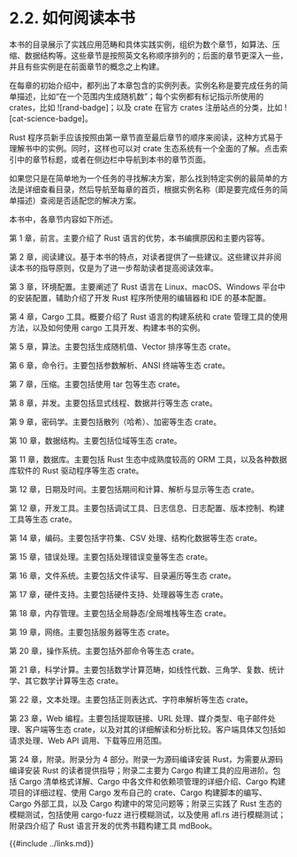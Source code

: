 # 2.2. 如何阅读本书

本书的目录展示了实践应用范畴和具体实践实例，组织为数个章节，如算法、压缩、数据结构等。这些章节是按照英文名称顺序排列的；后面的章节更深入一些，并且有些实例是在前面章节的概念之上构建。

在每章的初始介绍中，都列出了本章包含的实例列表。实例名称是要完成任务的简单描述，比如“在一个范围内生成随机数”；每个实例都有标记指示所使用的 crates，比如 ![rand-badge]；以及 crate 在官方 crates 注册站点的分类，比如 ![cat-science-badge]。

Rust 程序员新手应该按照由第一章节直至最后章节的顺序来阅读，这种方式易于理解书中的实例。同时，这样也可以对 crate 生态系统有一个全面的了解。点击索引中的章节标题，或者在侧边栏中导航到本书的章节页面。

如果您只是在简单地为一个任务的寻找解决方案，那么找到特定实例的最简单的方法是详细查看目录，然后导航至每章的首页，根据实例名称（即是要完成任务的简单描述）查阅是否适配您的解决方案。

本书中，各章节内容如下所述。

第 1 章，前言。主要介绍了 Rust 语言的优势，本书编撰原因和主要内容等。

第 2 章，阅读建议。基于本书的特点，对读者提供了一些建议。这些建议并非阅读本书的指导原则，仅是为了进一步帮助读者提高阅读效率。

第 3 章，环境配置。主要阐述了 Rust 语言在 Linux、macOS、Windows 平台中的安装配置，辅助介绍了开发 Rust 程序所使用的编辑器和 IDE 的基本配置。

第 4 章，Cargo 工具。概要介绍了 Rust 语言的构建系统和 crate 管理工具的使用方法，以及如何使用 cargo 工具开发、构建本书的实例。

第 5 章，算法。主要包括生成随机值、Vector 排序等生态 crate。

第 6 章，命令行。主要包括参数解析、ANSI 终端等生态 crate。

第 7 章，压缩。主要包括使用 tar 包等生态 crate。

第 8 章，并发。主要包括显式线程、数据并行等生态 crate。

第 9 章，密码学。主要包括散列（哈希）、加密等生态 crate。

第 10 章，数据结构。主要包括位域等生态 crate。

第 11 章，数据库。主要包括 Rust 生态中成熟度较高的 ORM 工具，以及各种数据库软件的 Rust 驱动程序等生态 crate。

第 12 章，日期及时间。主要包括期间和计算、解析与显示等生态 crate。

第 12 章，开发工具。主要包括调试工具、日志信息、日志配置、版本控制、构建工具等生态 crate。

第 14 章，编码。主要包括字符集、CSV 处理、结构化数据等生态 crate。

第 15 章，错误处理。主要包括处理错误变量等生态 crate。

第 16 章，文件系统。主要包括文件读写、目录遍历等生态 crate。

第 17 章，硬件支持。主要包括硬件支持、处理器等生态 crate。

第 18 章，内存管理。主要包括全局静态/全局堆栈等生态 crate。

第 19 章，网络。主要包括服务器等生态 crate。

第 20 章，操作系统。主要包括外部命令等生态 crate。

第 21 章，科学计算。主要包括数学计算范畴，如线性代数、三角学、复数、统计学、其它数学计算等生态 crate。

第 22 章，文本处理。主要包括正则表达式、字符串解析等生态 crate。

第 23 章，Web 编程。主要包括提取链接、URL 处理、媒介类型、电子邮件处理、客户端等生态 crate，以及对其的详细解读和分析比较。客户端具体又包括如请求处理、Web API 调用、下载等应用范围。

第 24 章，附录。附录分为 4 部分。附录一为源码编译安装 Rust，为需要从源码编译安装 Rust 的读者提供指导；附录二主要为 Cargo 构建工具的应用进阶。包括 Cargo 清单格式详解、Cargo 中各文件和依赖项管理的详细介绍、Cargo 构建项目的详细过程、使用 Cargo 发布自己的 crate、Cargo 构建脚本的编写、Cargo 外部工具，以及 Cargo 构建中的常见问题等；附录三实践了 Rust 生态的模糊测试，包括使用 cargo-fuzz 进行模糊测试，以及使用 afl.rs 进行模糊测试；附录四介绍了 Rust 语言开发的优秀书籍构建工具 mdBook。

{{#include ../links.md}}
